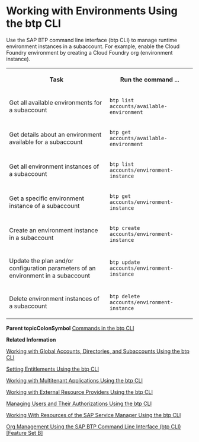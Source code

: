 <!-- loio48db1553eb18451e8f71fc56d99ede71 -->

# Working with Environments Using the btp CLI

Use the SAP BTP command line interface \(btp CLI\) to manage runtime environment instances in a subaccount. For example, enable the Cloud Foundry environment by creating a Cloud Foundry org \(environment instance\).


<table>
<tr>
<th>

Task



</th>
<th>

Run the command ...



</th>
</tr>
<tr>
<td>

Get all available environments for a subaccount



</td>
<td>

`btp list accounts/available-environment`



</td>
</tr>
<tr>
<td>

Get details about an environment available for a subaccount



</td>
<td>

`btp get accounts/available-environment`



</td>
</tr>
<tr>
<td>

Get all environment instances of a subaccount



</td>
<td>

`btp list accounts/environment-instance`



</td>
</tr>
<tr>
<td>

Get a specific environment instance of a subaccount



</td>
<td>

`btp get accounts/environment-instance`



</td>
</tr>
<tr>
<td>

Create an environment instance in a subaccount



</td>
<td>

`btp create accounts/environment-instance`



</td>
</tr>
<tr>
<td>

Update the plan and/or configuration parameters of an environment in a subaccount



</td>
<td>

`btp update accounts/environment-instance`



</td>
</tr>
<tr>
<td>

Delete environment instances of a subaccount



</td>
<td>

`btp delete accounts/environment-instance`



</td>
</tr>
</table>

**Parent topicColonSymbol** [Commands in the btp CLI](Commands_in_the_btp_CLI_a03a555.md "A list of all tasks and respective commands that are available in the SAP BTP command line interface (btp CLI).")

**Related Information**  


[Working with Global Accounts, Directories, and Subaccounts Using the btp CLI](Working_with_Global_Accounts,_Directories,_and_Subaccounts_Using_the_btp_CLI_85a683e.md "Use the SAP BTP command line interface (btp CLI) to manage operations with global accounts, directories, and subaccounts.")

[Setting Entitlements Using the btp CLI](Setting_Entitlements_Using_the_btp_CLI_5af849c.md "Use the SAP BTP command line interface (btp CLI) to set entitlements to define the functionality or permissions available for users of global accounts, directories, and subaccounts.")

[Working with Multitenant Applications Using the btp CLI](Working_with_Multitenant_Applications_Using_the_btp_CLI_c1b0fcc.md "Use the SAP BTP command line interface (btp CLI) to manage the multitenant applications to which a subaccount is entitled to subscribe.")

[Working with External Resource Providers Using the btp CLI](Working_with_External_Resource_Providers_Using_the_btp_CLI_48d7688.md "Use the SAP BTP command line interface (btp CLI) to get details, or to create or delete resource provider instances in a global account.")

[Managing Users and Their Authorizations Using the btp CLI](Managing_Users_and_Their_Authorizations_Using_the_btp_CLI_94bb593.md "User authorizations are managed by assigning role collections to users (for example, Subaccount Administrator). Use the SAP BTP command line interface (btp CLI) to manage roles and role collections, and to assign role collections to users.")

[Working With Resources of the SAP Service Manager Using the btp CLI](Working_With_Resources_of_the_SAP_Service_Manager_Using_the_btp_CLI_fe6a53b.md "Use the SAP BTP command line interface to perform various operations related to your platforms, attached service brokers, service instances, and service bindings.")

[Org Management Using the SAP BTP Command Line Interface \(btp CLI\) \[Feature Set B\]](Org_Management_Using_the_SAP_BTP_Command_Line_Interface_(btp_CLI)_Feature_Set_B_aee40e1.md "The Cloud Foundry environment allows you to create polyglot cloud applications in Cloud Foundry. To manage the lifecycle of an org in the Cloud Foundry environment, use the accounts/environment-instance command in the btp CLI.")

